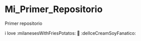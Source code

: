 # Mi_Primer_Repositorio

Primer repositorio

i love :milanesesWithFriesPotatos: :pizza: :delIceCreamSoyFanatico:
